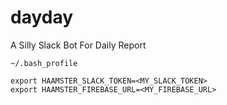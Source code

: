 # dayday
A Silly Slack Bot For Daily Report

```
~/.bash_profile

export HAAMSTER_SLACK_TOKEN=<MY_SLACK_TOKEN>
export HAAMSTER_FIREBASE_URL=<MY_FIREBASE_URL>
```
